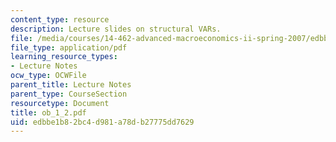 ```yaml
---
content_type: resource
description: Lecture slides on structural VARs.
file: /media/courses/14-462-advanced-macroeconomics-ii-spring-2007/edbbe1b82bc4d981a78db27775dd7629_ob_1_2.pdf
file_type: application/pdf
learning_resource_types:
- Lecture Notes
ocw_type: OCWFile
parent_title: Lecture Notes
parent_type: CourseSection
resourcetype: Document
title: ob_1_2.pdf
uid: edbbe1b8-2bc4-d981-a78d-b27775dd7629
---
```

